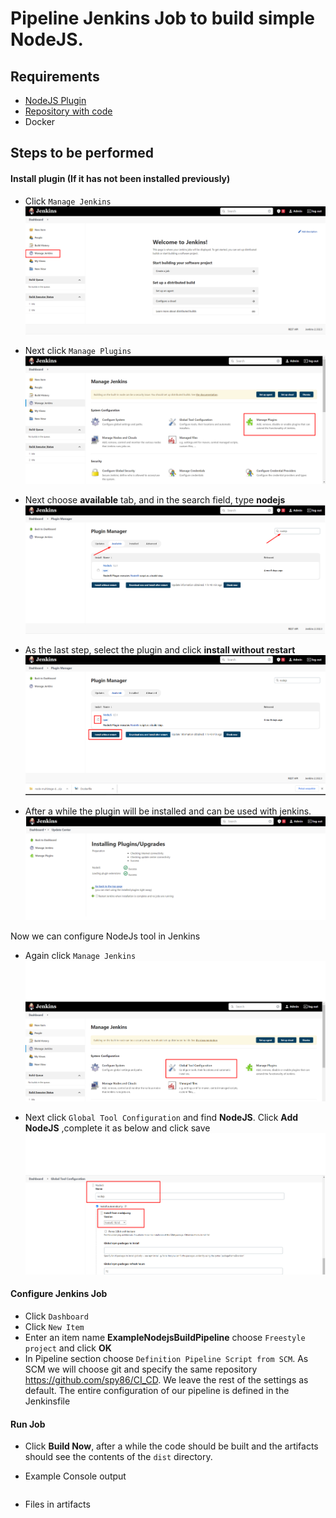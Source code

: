 # Pipeline Jenkins Job to build simple NodeJS.

## Requirements
* [NodeJS Plugin](https://plugins.jenkins.io/nodejs/)
* [Repository with code](https://github.com/spy86/CI_CD/tree/main/example-nodejs-app/App)
* Docker

## Steps to be performed

#### Install plugin (If it has not been installed previously)

* Click `Manage Jenkins`
![alt text](/images/build1.png "")

* Next click `Manage Plugins` 
![alt text](/images/build2.png "")

* Next choose **available** tab, and in the search field, type **nodejs**
![alt text](/images/build3.png "")

* As the last step, select the plugin and click **install without restart**
![alt text](/images/build4.png "")

* After a while the plugin will be installed and can be used with jenkins.
![alt text](/images/build5.png "")

Now we can configure NodeJs tool in Jenkins
* Again click `Manage Jenkins`
![alt text](/images/build6.png "")

* Next click `Global Tool Configuration` and find **NodeJS**. Click **Add NodeJS** ,complete it as below and click save
![alt text](/images/build7.png "")

#### Configure Jenkins Job

* Click `Dashboard`
* Click `New Item`
* Enter an item name **ExampleNodejsBuildPipeline** choose `Freestyle project` and click **OK**
* In Pipeline section choose `Definition Pipeline Script from SCM`. As SCM we will choose git and specify the same repository https://github.com/spy86/CI_CD. We leave the rest of the settings as default. The entire configuration of our pipeline is defined in the Jenkinsfile


#### Run Job

* Click **Build Now**, after a while the code should be built and the artifacts should see the contents of the `dist` directory.

* Example Console output
```

```
* Files in artifacts